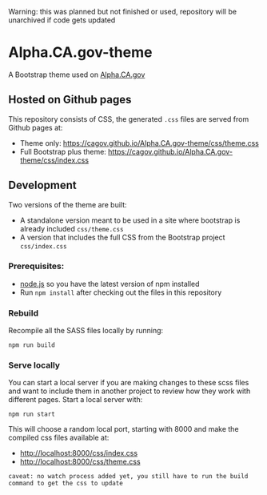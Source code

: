 Warning: this was planned but not finished or used, repository will be unarchived if code gets updated

# Alpha.CA.gov-theme

A Bootstrap theme used on <a href="https://alpha.ca.gov">Alpha.CA.gov</a>

## Hosted on Github pages

This repository consists of CSS, the generated ```.css``` files are served from Github pages at:
- Theme only: <a href="https://cagov.github.io/Alpha.CA.gov-theme/css/theme.css">https://cagov.github.io/Alpha.CA.gov-theme/css/theme.css</a>
- Full Bootstrap plus theme: <a href="https://cagov.github.io/Alpha.CA.gov-theme/css/index.css">https://cagov.github.io/Alpha.CA.gov-theme/css/index.css</a>

## Development

Two versions of the theme are built:
- A standalone version meant to be used in a site where bootstrap is already included ```css/theme.css```
- A version that includes the full CSS from the Bootstrap project ```css/index.css```

### Prerequisites:

- <a href="https://nodejs.org">node.js</a> so you have the latest version of npm installed
- Run ```npm install``` after checking out the files in this repository

### Rebuild

Recompile all the SASS files locally by running:

```
npm run build
```

### Serve locally

You can start a local server if you are making changes to these scss files and want to include them in another project to review how they work with different pages. Start a local server with:

```
npm run start
```

This will choose a random local port, starting with 8000 and make the compiled css files available at: 

- <a href="http://localhost:8000/css/index.css">http://localhost:8000/css/index.css</a>
- <a href="http://localhost:8000/css/theme.css">http://localhost:8000/css/theme.css</a>

```caveat: no watch process added yet, you still have to run the build command to get the css to update```
